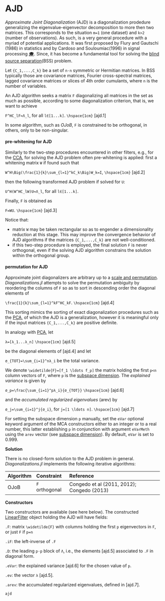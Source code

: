 # AJD

*Approximate Joint Diagonalization* (AJD) is a diagonalization prodedure
generalizing the eigenvalue-eigenvector decomposition to more then two
matrices. This corresponds to the situation ``m=1`` (one dataset) and ``k>2`` (number of observations). As such, is a very general procedure with a myriad of potential
applications. It was first proposed by Flury and Gautschi (1986) in statistics
and by Cardoso and Souloumiac(1996) in signal processing [🎓](@ref).
Since, it has become a fundamental tool for solving the [blind source
separation](https://en.wikipedia.org/wiki/Signal_separation#EEG)(BSS) problem.

Let ``{C_1,...,C_k}`` be a set of ``n⋅n`` symmetric or Hermitian matrices.
In BSS typically those are covariance matrices, Fourier cross-spectral matrices,
lagged covariance matrices or slices of 4th order cumulants, where
``n`` is the number of variables.

An AJD algorithm seeks a matrix ``F`` diagonalizing all matrices in the
set as much as possible, according to some diagonalization criterion, that is,
we want to achieve

``F^HC_lF≈Λ_l``, for all ``l∈[1...k]``. ``\hspace{1cm}`` [ajd.1]

In some algorithm, such as *OJoB*, ``F`` is constrained to be orthogonal,
in others, only to be non-singular.

#### pre-whitening for AJD

Similarly to the two-step procedures encountered in other filters,
e.g., for the [CCA](@ref), for solving the AJD problem often
pre-whitening is applied: first a whitening matrix ``W`` if found such that

``W^H\Big(\frac{1}{k}\sum_{l=1}^kC_k\Big)W_k=I``, ``\hspace{1cm}`` [ajd.2]

then the following transformed AJD problem if solved for ``U``:

``U^H(W^HC_lW)U≈Λ_l``, for all ``l∈[1...k]``.

Finally, ``F`` is obtained as

``F=WU``. ``\hspace{1cm}`` [ajd.3]

Notice that:
- matrix ``W`` may be taken rectangular so as to engender a dimensionality reduction at this stage. This may improve the convergence behavior of AJD algorithms if the matrices ``{C_1,...,C_k}`` are not well-conditioned.  
- if this two-step procedure is employed, the final solution ``F`` is never orthogonal, even if the solving AJD algorithm constrains the solution within the orthogonal group.

#### permutation for AJD

Approximate joint diagonalizers are arbitrary up to a [scale and permutation](@ref). *Diagonalizations.jl* attempts to solve the
permutation ambiguity by reordering
the columns of ``F`` so as to sort in descending order
the diagonal elements of

``\frac{1}{k}\sum_{l=1}^kF^HC_kF``. ``\hspace{1cm}`` [ajd.4]

This sorting mimics the sorting of exact diagonalization procedures such as
the [PCA](@ref), of which the AJD is a generalization, however it is
meaningful only if the input matrices ``{C_1,...,C_k}`` are positive definite.

In analogy with [PCA](@ref), let

``λ=[λ_1...λ_n]``  ``\hspace{1cm}`` [ajd.5]

be the diagonal elements of [ajd.4] and let

``σ_{TOT}=\sum_{i=1}^nλ_i`` be the total variance.

We denote ``\widetilde{F}=[f_1 \ldots f_p]`` the matrix holding the
first ``p<n`` column vectors of ``F``, where ``p`` is the [subspace dimension](@ref). The *explained variance* is given by

``σ_p=\frac{\sum_{i=1}^pλ_i}{σ_{TOT}}`` ``\hspace{1cm}`` [ajd.6]

and the *accumulated regularized eigenvalues* (arev) by

``σ_j=\sum_{i=1}^j{σ_i}``, for ``j=[1 \ldots n]``. ``\hspace{1cm}`` [ajd.7]

For setting the subspace dimension ``p`` manually, set the `eVar`
optional keyword argument of the MCA constructors
either to an integer or to a real number, this latter establishing ``p``
in conjunction with argument `eVarMeth` using the `arev` vector
(see [subspace dimension](@ref)).
By default, `eVar` is set to 0.999.

**Solution**

There is no closed-form solution to the AJD problem in general.
*Diagonalizations.jl* implements the following iterative algorithms:

| Algorithm   | Constraint | Reference |
|:----------|:----------|:----------|
| OJoB | ``F`` orthogonal | Congedo et al (2011, 2012); Congedo (2013)|


**Constructors**

Two constructors are available (see here below). The constructed
[LinearFilter](@ref) object holding the AJD will have fields:

`.F`: matrix ``\widetilde{F}`` with columns holding the first
``p`` eigenvectors in ``F``, or just ``F`` if ``p=n``

`.iF`: the left-inverse of `.F`

`.D`: the leading ``p⋅p`` block of ``Λ``, i.e., the elements [ajd.5]
associated to `.F` in diagonal form.

`.eVar`: the explained variance [ajd.6] for the chosen value of ``p``.

`.ev`: the vector ``λ`` [ajd.5].

`.arev`: the accumulated regularized eigenvalues, defined in [ajd.7].

```@docs
ajd
```
